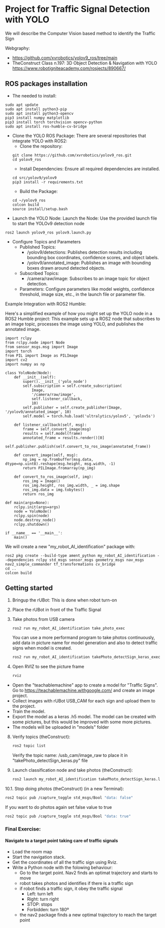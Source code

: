 # Project for Traffic Signal Detection with YOLO

We will describe the Computer Vision based method to identify the Traffic Sign

Webgraphy:
- https://github.com/xvrobotics/yolov9_ros/tree/main
- TheConstruct Class n.197: 3D Object Detection & Navigation with YOLO https://www.robotigniteacademy.com/rosjects/890667/

## ROS packages installation

- The needed to install:
````shell
sudo apt update
sudo apt install python3-pip
sudo apt install python3-opencv
pip3 install numpy matplotlib
pip3 install torch torchvision opencv-python
sudo apt install ros-humble-cv-bridge
````
- Clone the YOLO ROS Package: There are several repositories that integrate YOLO with ROS2:
    - Clone the repository:
    ````shell
    git clone https://github.com/xvrobotics/yolov9_ros.git
    cd yolov9_ros
    ````
    - Install Dependencies: Ensure all required dependencies are installed.
    ````shell
    cd src/yolov9/yolov9
    pip3 install -r requirements.txt
    ````
    - Build the Package:
    ````shell
    cd ~/yolov9_ros
    colcon build
    source install/setup.bash
    ````
- Launch the YOLO Node: Launch the Node: Use the provided launch file to start the YOLOv9 detection node
````shell
ros2 launch yolov9_ros yolov9.launch.py
````
- Configure Topics and Parameters
    - Published Topics:
        - /yolov9/detections: Publishes detection results including bounding box coordinates, confidence scores, and object labels.
        - /yolov9/annotated_image: Publishes an image with bounding boxes drawn around detected objects.
    - Subscribed Topics:
        - /camera/raw/image: Subscribes to an image topic for object detection.
    - Parameters: Configure parameters like model weights, confidence threshold, image size, etc., in the launch file or parameter file.

Example Integration with ROS2 Humble:

Here's a simplified example of how you might set up the YOLO node in a ROS2 Humble project: This example sets up a ROS2 node that subscribes to an image topic, processes the image using YOLO, and publishes the annotated image.
````shell
import rclpy
from rclpy.node import Node
from sensor_msgs.msg import Image
import torch
from PIL import Image as PILImage
import cv2
import numpy as np

class YoloNode(Node):
    def __init__(self):
        super().__init__('yolo_node')
        self.subscription = self.create_subscription(
            Image,
            '/camera/raw/image',
            self.listener_callback,
            10)
        self.publisher = self.create_publisher(Image, '/yolov9/annotated_image', 10)
        self.model = torch.hub.load('ultralytics/yolov5', 'yolov5s')

    def listener_callback(self, msg):
        frame = self.convert_image(msg)
        results = self.model(frame)
        annotated_frame = results.render()[0]
        self.publisher.publish(self.convert_to_ros_image(annotated_frame))

    def convert_image(self, msg):
        np_img = np.frombuffer(msg.data, dtype=np.uint8).reshape(msg.height, msg.width, -1)
        return PILImage.fromarray(np_img)

    def convert_to_ros_image(self, img):
        ros_img = Image()
        ros_img.height, ros_img.width, _ = img.shape
        ros_img.data = img.tobytes()
        return ros_img

def main(args=None):
    rclpy.init(args=args)
    node = YoloNode()
    rclpy.spin(node)
    node.destroy_node()
    rclpy.shutdown()

if __name__ == '__main__':
    main()
````

We will create a new "my_robot_AI_identification" package with:
````shell
ros2 pkg create --build-type ament_python my_robot_AI_identification --dependencies rclpy std_msgs sensor_msgs geometry_msgs nav_msgs nav2_simple_commander tf_transformations cv_bridge
cd ..
colcon build
````

## Getting started

1. Bringup the rUBot: This is done when robot turn-on
   
2. Place the rUBot in front of the Traffic Signal

3. Take photos from USB camera
    ````bash
    ros2 run my_robot_AI_identification take_photo_exec
    ````
    You can use a more performand program to take photos continuously, add data in picture name for model generation and also to detect traffic signs when model is created.
    ````bash
    ros2 run my_robot_AI_identification takePhoto_detectSign_keras_exec
    ````
4. Open RVIZ to see the picture frame
    ````bash
    rviz
    ````
- Open the "teachablemachine" app to create a model for "Traffic Signs". Go to https://teachablemachine.withgoogle.com/ and create an image project.  
- Collect images with rUBot USB_CAM for each sign and upload them to the project.  
- Train the model.  
- Export the model as a keras .h5 model. The model can be created with some pictures, but this would be improved with some more pictures.  
- The models will be uploaded in "models" folder  

8. Verify topics (theConstruct):
   ```bash
   ros2 topic list
   ````
   Verify the topic name: /usb_cam/image_raw to place it in "takePhoto_detectSign_keras.py" file
   
9. Launch classification node and take photos (theConstruct):
   ```bash
   ros2 launch my_robot_AI_identification takePhoto_detectSign_keras.launch.py
   ````
10.1. Stop doing photos (theConstruct) (in a new Terminal):
   ```bash
   ros2 topic pub /capture_toggle std_msgs/Bool "data: false"
   ````
   If you want to do photos again set false value to true 
   ```bash
   ros2 topic pub /capture_toggle std_msgs/Bool "data: true"
   ````

### Final Exercise:

#### Navigate to a target point taking care of traffic signals 

* Load the room map 
* Start the navigation stack. 
* Get the coordinates of all the traffic sign using Rviz.
* Write a Python node with the folowing behaviour:
	* Go to the target point. Nav2 finds an optimat trajectory and starts to move
    * robot takes photos and identifies if there is a traffic sign
    * if robot finds a traffic sign, it obey the traffic signal
        * Left: turn left
        * Right: turn right
        * STOP: stops
        * Forbidden: turn 180º  
    * the nav2 package finds a new optimal trajectory to reach the target point

